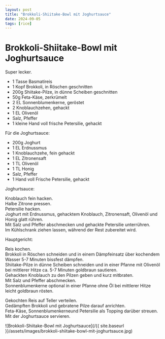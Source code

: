 ```yaml
---
layout: post
title: "Brokkoli-Shiitake-Bowl mit Joghurtsauce"
date: 2024-09-05
tags: [rice]
---
```

# Brokkoli-Shiitake-Bowl mit Joghurtsauce
Super lecker.


- 1 Tasse Basmatireis
- 1 Kopf Brokkoli, in Röschen geschnitten
- 200g Shiitake-Pilze, in dünne Scheiben geschnitten
- 50g Feta-Käse, zerkrümelt
- 2 EL Sonnenblumenkerne, geröstet
- 2 Knoblauchzehen, gehackt
- 1 EL Olivenöl
- Salz, Pfeffer
- 1 kleine Hand voll frische Petersilie, gehackt

Für die Joghurtsauce:

- 200g Joghurt
- 1 EL Erdnussmus
- 1 Knoblauchzehe, fein gehackt
- 1 EL Zitronensaft
- 1 TL Olivenöl
- 1 TL Honig
- Salz, Pfeffer
- 1 Hand voll Frische Petersilie, gehackt


Joghurtsauce:

Knoblauch fein hacken.  
Halbe Zitrone pressen.  
Petersilie hacken.  
Joghurt mit Erdnussmus, gehacktem Knoblauch, Zitronensaft, Olivenöl und Honig glatt rühren.  
Mit Salz und Pfeffer abschmecken und gehackte Petersilie unterrühren.  
Im Kühlschrank ziehen lassen, während der Rest zubereitet wird.


Hauptgericht:

Reis kochen.  
Brokkoli in Röschen schneiden und in einem Dämpfeinsatz über kochendem Wasser 5-7 Minuten bissfest dämpfen.  
Shiitake-Pilze in dünne Scheiben schneiden und in einer Pfanne mit Olivenöl bei mittlerer Hitze ca. 5-7 Minuten goldbraun sautieren.  
Gehackten Knoblauch zu den Pilzen geben und kurz mitbraten.  
Mit Salz und Pfeffer abschmecken.  
Sonnenblumenkerne optional in einer Pfanne ohne Öl bei mittlerer Hitze leicht goldbraun rösten.  

Gekochten Reis auf Teller verteilen.  
Gedämpften Brokkoli und gebratene Pilze darauf anrichten.  
Feta-Käse, Sonnenblumenkerneund Petersilie als Topping darüber streuen.  
Mit der Joghurtsauce servieren.  

![Brokkoli-Shiitake-Bowl mit Joghurtsauce](/{{ site.baseurl }}/assets/images/brokkoli-shiitake-bowl-mit-joghurtsauce.jpg)
